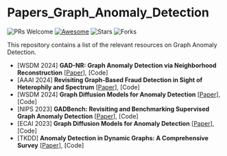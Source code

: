 # Papers_Graph_Anomaly_Detection
![PRs Welcome](https://img.shields.io/badge/PRs-Welcome-green)  [![Awesome](https://awesome.re/badge.svg)](https://awesome.re) 
![Stars](https://img.shields.io/github/stars/gongchenghua/Papers_Graph_Anomaly_Detection?color=red) 
![Forks](https://img.shields.io/github/forks/gongchenghua/Papers_Graph_Anomaly_Detection?color=blue&label=Fork)

This repository contains a list of the relevant resources on Graph Anomaly Detection. 
- [WSDM 2024] **GAD-NR: Graph Anomaly Detection via Neighborhood Reconstruction** [[Paper](https://dl.acm.org/doi/pdf/10.1145/3616855.3635767)], [Code]
- [AAAI 2024] **Revisiting Graph-Based Fraud Detection in Sight of Heterophily and Spectrum** [[Paper](https://ojs.aaai.org/index.php/AAAI/article/view/28773)], [Code]
- [WSDM 2024] **Graph Diffusion Models for Anomaly Detection** [[Paper](https://www.amazon.science/publications/graph-diffusion-models-for-anomaly-detection)], [Code]
- [NIPS 2023] **GADBench: Revisiting and Benchmarking Supervised Graph Anomaly Detection** [[Paper](https://proceedings.neurips.cc/paper_files/paper/2023/file/5eaafd67434a4cfb1cf829722c65f184-Paper-Datasets_and_Benchmarks.pdf)], [Code]
- [ECAI 2023] **Graph Diffusion Models for Anomaly Detection** [[Paper](https://ebooks.iospress.nl/doi/10.3233/FAIA230440)], [Code]
- [TKDD] **Anomaly Detection in Dynamic Graphs: A Comprehensive Survey** [[Paper](https://dl.acm.org/doi/abs/10.1145/3669906)], [Code]
